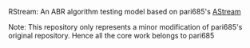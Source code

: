 RStream: An ABR algorithm testing model based on pari685's [AStream](https://github.com/pari685/AStream)

Note: This repository only represents a minor modification of pari685's original repository. Hence all the core work belongs to pari685
